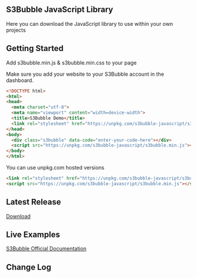 ## S3Bubble JavaScript Library

Here you can download the JavaScript library to use within your own projects

## Getting Started

Add s3bubble.min.js & s3bubble.min.css to your page

Make sure you add your website to your S3Bubble account in the dashboard.

```html
<!DOCTYPE html>
<html>
<head>
  <meta charset="utf-8">
  <meta name="viewport" content="width=device-width">
  <title>S3Bubble Demo</title>
  <link rel="stylesheet" href="https://unpkg.com/s3bubble-javascript/s3bubble.min.css" />
</head>
<body>
  <div class="s3bubble" data-code="enter-your-code-here"></div>
  <script src="https://unpkg.com/s3bubble-javascript/s3bubble.min.js"></script>
</body>
</html>
```

You can use unpkg.com hosted versions
```html
<link rel="stylesheet" href="https://unpkg.com/s3bubble-javascript/s3bubble.min.css" />
<script src="https://unpkg.com/s3bubble-javascript/s3bubble.min.js"></script>
```

## Latest Release

[Download](https://github.com/s3bubble/s3bubble/releases)

## Live Examples

[S3Bubble Official Documentation](https://s3bubble.com/documentation)

## Change Log

